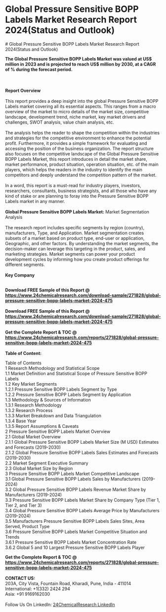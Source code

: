 <h1>Global Pressure Sensitive BOPP Labels Market Research Report 2024(Status and Outlook)</h1><p># Global Pressure Sensitive BOPP Labels Market Research Report 2024(Status and Outlook)

<strong>The Global Pressure Sensitive BOPP Labels Market was valued at US$ million in 2023 and is projected to reach US$ million by 2030, at a CAGR of % during the forecast period.</strong><br><br>
 <br><br>
<strong>Report Overview</strong><br><br>
This report provides a deep insight into the global Pressure Sensitive BOPP Labels market covering all its essential aspects. This ranges from a macro overview of the market to micro details of the market size, competitive landscape, development trend, niche market, key market drivers and challenges, SWOT analysis, value chain analysis, etc.<br><br>
The analysis helps the reader to shape the competition within the industries and strategies for the competitive environment to enhance the potential profit. Furthermore, it provides a simple framework for evaluating and accessing the position of the business organization. The report structure also focuses on the competitive landscape of the Global Pressure Sensitive BOPP Labels Market, this report introduces in detail the market share, market performance, product situation, operation situation, etc. of the main players, which helps the readers in the industry to identify the main competitors and deeply understand the competition pattern of the market.<br><br>
In a word, this report is a must-read for industry players, investors, researchers, consultants, business strategists, and all those who have any kind of stake or are planning to foray into the Pressure Sensitive BOPP Labels market in any manner.<br><br>
<strong>Global Pressure Sensitive BOPP Labels Market:</strong> Market Segmentation Analysis<br><br>
The research report includes specific segments by region (country), manufacturers, Type, and Application. Market segmentation creates subsets of a market based on product type, end-user or application, Geographic, and other factors. By understanding the market segments, the decision-maker can leverage this targeting in the product, sales, and marketing strategies. Market segments can power your product development cycles by informing how you create product offerings for different segments.<br><br>
<strong>Key Company</strong><br><br>
</p><div><b>Download FREE Sample of this Report @ 
            <a href="https://www.24chemicalresearch.com/download-sample/271828/global-pressure-sensitive-bopp-labels-market-2024-475">
            https://www.24chemicalresearch.com/download-sample/271828/global-pressure-sensitive-bopp-labels-market-2024-475</a></b></div><br><div><b>Download FREE Sample of this Report @ 
            <a href="https://www.24chemicalresearch.com/download-sample/271828/global-pressure-sensitive-bopp-labels-market-2024-475">
            https://www.24chemicalresearch.com/download-sample/271828/global-pressure-sensitive-bopp-labels-market-2024-475</a></b></div><br><div><b>Get the Complete Report & TOC @ 
            <a href="https://www.24chemicalresearch.com/reports/271828/global-pressure-sensitive-bopp-labels-market-2024-475">
            https://www.24chemicalresearch.com/reports/271828/global-pressure-sensitive-bopp-labels-market-2024-475</a></b></div><br>
            <b>Table of Content:</b><p>Table of Contents<br />
1 Research Methodology and Statistical Scope<br />
1.1 Market Definition and Statistical Scope of Pressure Sensitive BOPP Labels<br />
1.2 Key Market Segments<br />
1.2.1 Pressure Sensitive BOPP Labels Segment by Type<br />
1.2.2 Pressure Sensitive BOPP Labels Segment by Application<br />
1.3 Methodology & Sources of Information<br />
1.3.1 Research Methodology<br />
1.3.2 Research Process<br />
1.3.3 Market Breakdown and Data Triangulation<br />
1.3.4 Base Year<br />
1.3.5 Report Assumptions & Caveats<br />
2 Pressure Sensitive BOPP Labels Market Overview<br />
2.1 Global Market Overview<br />
2.1.1 Global Pressure Sensitive BOPP Labels Market Size (M USD) Estimates and Forecasts (2019-2030)<br />
2.1.2 Global Pressure Sensitive BOPP Labels Sales Estimates and Forecasts (2019-2030)<br />
2.2 Market Segment Executive Summary<br />
2.3 Global Market Size by Region<br />
3 Pressure Sensitive BOPP Labels Market Competitive Landscape<br />
3.1 Global Pressure Sensitive BOPP Labels Sales by Manufacturers (2019-2024)<br />
3.2 Global Pressure Sensitive BOPP Labels Revenue Market Share by Manufacturers (2019-2024)<br />
3.3 Pressure Sensitive BOPP Labels Market Share by Company Type (Tier 1, Tier 2, and Tier 3)<br />
3.4 Global Pressure Sensitive BOPP Labels Average Price by Manufacturers (2019-2024)<br />
3.5 Manufacturers Pressure Sensitive BOPP Labels Sales Sites, Area Served, Product Type<br />
3.6 Pressure Sensitive BOPP Labels Market Competitive Situation and Trends<br />
3.6.1 Pressure Sensitive BOPP Labels Market Concentration Rate<br />
3.6.2 Global 5 and 10 Largest Pressure Sensitive BOPP Labels Player</p><div><b>Get the Complete Report & TOC @ 
            <a href="https://www.24chemicalresearch.com/reports/271828/global-pressure-sensitive-bopp-labels-market-2024-475">
            https://www.24chemicalresearch.com/reports/271828/global-pressure-sensitive-bopp-labels-market-2024-475</a></b></div><br><b>CONTACT US:</b><br>
            203A, City Vista, Fountain Road, Kharadi, Pune, India - 411014<br>
            International: +1(332) 2424 294<br>
            Asia: +91 9169162030 <br><br>
            Follow Us On LinkedIn: <a href="https://www.linkedin.com/company/24chemicalresearch/">24ChemicalResearch LinkedIn</a>